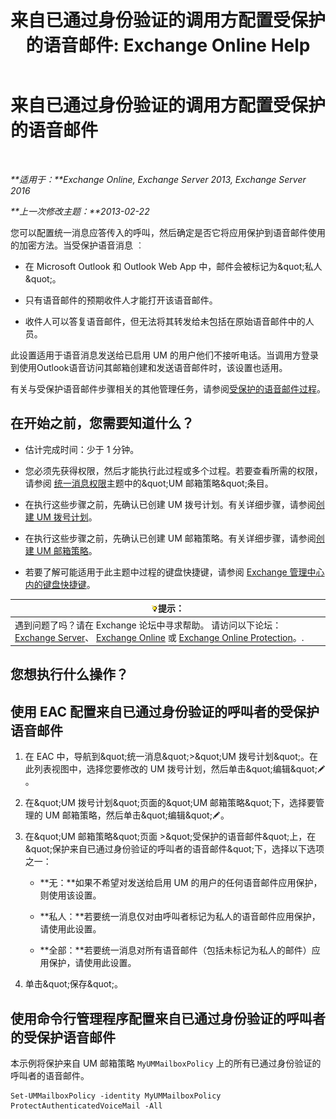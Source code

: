 ﻿---
title: '来自已通过身份验证的调用方配置受保护的语音邮件: Exchange Online Help'
TOCTitle: 来自已通过身份验证的调用方配置受保护的语音邮件
ms:assetid: f69e94a7-9768-4445-9ded-e78d732bd623
ms:mtpsurl: https://technet.microsoft.com/zh-cn/library/Ee423560(v=EXCHG.150)
ms:contentKeyID: 52061449
ms.date: 05/23/2018
mtps_version: v=EXCHG.150
ms.translationtype: MT
---

# 来自已通过身份验证的调用方配置受保护的语音邮件

 

_**适用于：**Exchange Online, Exchange Server 2013, Exchange Server 2016_

_**上一次修改主题：**2013-02-22_

您可以配置统一消息应答传入的呼叫，然后确定是否它将应用保护到语音邮件使用的加密方法。当受保护语音消息 ︰

  - 在 Microsoft Outlook 和 Outlook Web App 中，邮件会被标记为\&quot;私人\&quot;。

  - 只有语音邮件的预期收件人才能打开该语音邮件。

  - 收件人可以答复语音邮件，但无法将其转发给未包括在原始语音邮件中的人员。

此设置适用于语音消息发送给已启用 UM 的用户他们不接听电话。当调用方登录到使用Outlook语音访问其邮箱创建和发送语音邮件时，该设置也适用。

有关与受保护语音邮件步骤相关的其他管理任务，请参阅[受保护的语音邮件过程](protected-voice-mail-procedures-exchange-2013-help.md)。

## 在开始之前，您需要知道什么？

  - 估计完成时间：少于 1 分钟。

  - 您必须先获得权限，然后才能执行此过程或多个过程。若要查看所需的权限，请参阅 [统一消息权限](unified-messaging-permissions-exchange-2013-help.md)主题中的\&quot;UM 邮箱策略\&quot;条目。

  - 在执行这些步骤之前，先确认已创建 UM 拨号计划。有关详细步骤，请参阅[创建 UM 拨号计划](create-a-um-dial-plan-exchange-2013-help.md)。

  - 在执行这些步骤之前，先确认已创建 UM 邮箱策略。有关详细步骤，请参阅[创建 UM 邮箱策略](create-a-um-mailbox-policy-exchange-2013-help.md)。

  - 若要了解可能适用于此主题中过程的键盘快捷键，请参阅 [Exchange 管理中心内的键盘快捷键](keyboard-shortcuts-in-the-exchange-admin-center-exchange-online-protection-help.md)。

<table>
<thead>
<tr class="header">
<th><img src="images/Bb124558.tip(EXCHG.150).gif" title="提示" alt="提示" />提示：</th>
</tr>
</thead>
<tbody>
<tr class="odd">
<td>遇到问题了吗？请在 Exchange 论坛中寻求帮助。 请访问以下论坛：<a href="https://go.microsoft.com/fwlink/p/?linkid=60612">Exchange Server</a>、 <a href="https://go.microsoft.com/fwlink/p/?linkid=267542">Exchange Online</a> 或 <a href="https://go.microsoft.com/fwlink/p/?linkid=285351">Exchange Online Protection</a>。.</td>
</tr>
</tbody>
</table>


## 您想执行什么操作？

## 使用 EAC 配置来自已通过身份验证的呼叫者的受保护语音邮件

1.  在 EAC 中，导航到\&quot;统一消息\&quot;\>\&quot;UM 拨号计划\&quot;。在此列表视图中，选择您要修改的 UM 拨号计划，然后单击\&quot;编辑\&quot;![编辑图标](images/Bb124582.6f53ccb2-1f13-4c02-bea0-30690e6ea71d(EXCHG.150).gif "编辑图标")。

2.  在\&quot;UM 拨号计划\&quot;页面的\&quot;UM 邮箱策略\&quot;下，选择要管理的 UM 邮箱策略，然后单击\&quot;编辑\&quot;![编辑图标](images/Bb124582.6f53ccb2-1f13-4c02-bea0-30690e6ea71d(EXCHG.150).gif "编辑图标")。

3.  在\&quot;UM 邮箱策略\&quot;页面 \>\&quot;受保护的语音邮件\&quot;上，在\&quot;保护来自已通过身份验证的呼叫者的语音邮件\&quot;下，选择以下选项之一：
    
      - **无：**如果不希望对发送给启用 UM 的用户的任何语音邮件应用保护，则使用该设置。
    
      - **私人：**若要统一消息仅对由呼叫者标记为私人的语音邮件应用保护，请使用此设置。
    
      - **全部：**若要统一消息对所有语音邮件（包括未标记为私人的邮件）应用保护，请使用此设置。

4.  单击\&quot;保存\&quot;。

## 使用命令行管理程序配置来自已通过身份验证的呼叫者的受保护语音邮件

本示例将保护来自 UM 邮箱策略 `MyUMMailboxPolicy` 上的所有已通过身份验证的呼叫者的语音邮件。

    Set-UMMailboxPolicy -identity MyUMMailboxPolicy ProtectAuthenticatedVoiceMail -All

